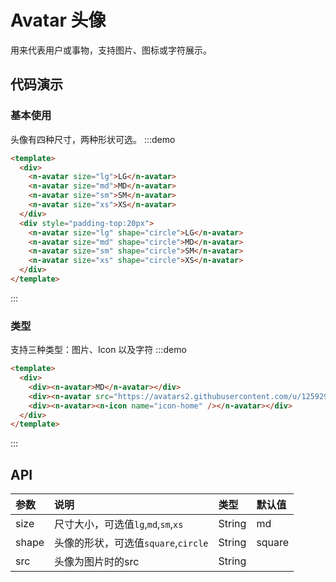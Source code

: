 # Avatar 头像

用来代表用户或事物，支持图片、图标或字符展示。

## 代码演示

### 基本使用
头像有四种尺寸，两种形状可选。
:::demo

```html
<template>
  <div>
    <n-avatar size="lg">LG</n-avatar>
    <n-avatar size="md">MD</n-avatar>
    <n-avatar size="sm">SM</n-avatar>
    <n-avatar size="xs">XS</n-avatar>
  </div>
  <div style="padding-top:20px">
    <n-avatar size="lg" shape="circle">LG</n-avatar>
    <n-avatar size="md" shape="circle">MD</n-avatar>
    <n-avatar size="sm" shape="circle">SM</n-avatar>
    <n-avatar size="xs" shape="circle">XS</n-avatar>
  </div>
</template>
```
:::

### 类型
支持三种类型：图片、Icon 以及字符
:::demo
```html
<template>
  <div>
    <div><n-avatar>MD</n-avatar></div>
    <div><n-avatar src="https://avatars2.githubusercontent.com/u/12592949?s=460&v=4"/></div>
    <div><n-avatar><n-icon name="icon-home" /></n-avatar></div>
  </div>  
</template>
```
:::

## API

| 参数 | 说明 | 类型 | 默认值 |
| :--- | :--- | :--- | :--- |
| size | 尺寸大小，可选值`lg`,`md`,`sm`,`xs` | String | md |
| shape | 头像的形状，可选值`square`,`circle` | String | square |
| src    | 头像为图片时的src | String     |  |

